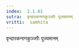 ```yaml
---
index:  2.1.61
sutra:  वृन्दारकनागकुञ्जरैः पूज्यमानम्
vritti:  samhita 
---
```


वृन्दारकनागकुञ्जरैः पूज्यमानम्

